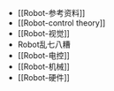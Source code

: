 - [[Robot-参考资料]]
- [[Robot-control theory]] 
- [[Robot-视觉]]
- Robot乱七八糟
- [[Robot-电控]]
- [[Robot-机械]]
- [[Robot-硬件]]
